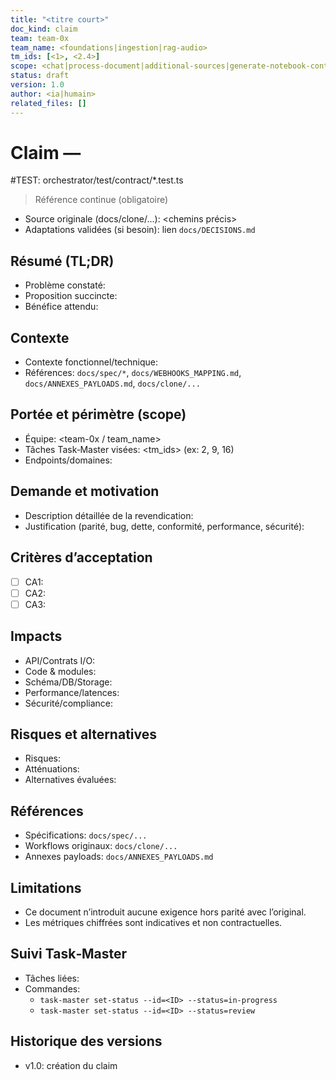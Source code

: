 ```yaml
---
title: "<titre court>"
doc_kind: claim
team: team-0x
team_name: <foundations|ingestion|rag-audio>
tm_ids: [<1>, <2.4>]
scope: <chat|process-document|additional-sources|generate-notebook-content|generate-audio|adapters|health|gpu-only|chunking|pdf-bridge|resilience|logging>
status: draft
version: 1.0
author: <ia|humain>
related_files: []
---
```


# Claim — <titre court>

#TEST: orchestrator/test/contract/*.test.ts

> Référence continue (obligatoire)
- Source originale (docs/clone/...): <chemins précis>
- Adaptations validées (si besoin): lien `docs/DECISIONS.md`

## Résumé (TL;DR)

- Problème constaté:
- Proposition succincte:
- Bénéfice attendu:

## Contexte

- Contexte fonctionnel/technique:
- Références: `docs/spec/*`, `docs/WEBHOOKS_MAPPING.md`, `docs/ANNEXES_PAYLOADS.md`, `docs/clone/...`

## Portée et périmètre (scope)

- Équipe: <team-0x / team_name>
- Tâches Task‑Master visées: <tm_ids> (ex: 2, 9, 16)
- Endpoints/domaines: <scope>

## Demande et motivation

- Description détaillée de la revendication:
- Justification (parité, bug, dette, conformité, performance, sécurité):

## Critères d’acceptation

- [ ] CA1:
- [ ] CA2:
- [ ] CA3:

## Impacts

- API/Contrats I/O:
- Code & modules:
- Schéma/DB/Storage:
- Performance/latences:
- Sécurité/compliance:

## Risques et alternatives

- Risques:
- Atténuations:
- Alternatives évaluées:

## Références

- Spécifications: `docs/spec/...`
- Workflows originaux: `docs/clone/...`
- Annexes payloads: `docs/ANNEXES_PAYLOADS.md`

## Limitations

- Ce document n’introduit aucune exigence hors parité avec l’original.
- Les métriques chiffrées sont indicatives et non contractuelles.

## Suivi Task‑Master

- Tâches liées: <liste des IDs>
- Commandes:
  - `task-master set-status --id=<ID> --status=in-progress`
  - `task-master set-status --id=<ID> --status=review`

## Historique des versions

- v1.0: création du claim 